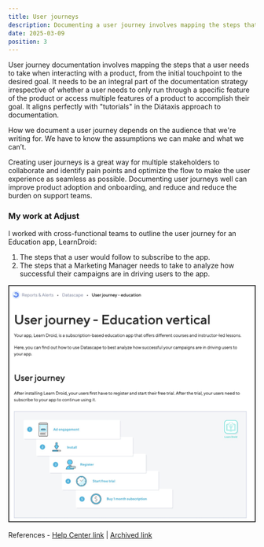 ```yaml
---
title: User journeys
description: Documenting a user journey involves mapping the steps that a user needs to take when interacting with a product, from the initial touchpoint to the desired goal.
date: 2025-03-09
position: 3
---
```


User journey documentation involves mapping the steps that a user needs to take when interacting with a product, from the initial touchpoint to the desired goal. It needs to be an integral part of the documentation strategy irrespective of whether a user needs to only run through a specific feature of the product or access multiple features of a product to accomplish their goal. It aligns perfectly with "tutorials" in the Diátaxis approach to documentation. 

How we document a user journey depends on the audience that we're writing for. We have to know the assumptions we can make and what we can’t. 

Creating user journeys is a great way for multiple stakeholders to collaborate and identify pain points and optimize the flow to make the user experience as seamless as possible. Documenting user journeys well can improve product adoption and onboarding, and reduce and reduce the burden on support teams.

### My work at Adjust 

I worked with cross-functional teams to outline the user journey for an Education app, LearnDroid:
1. The steps that a user would follow to subscribe to the app.
2. The steps that a Marketing Manager needs to take to analyze how successful their campaigns are in driving users to the app.

![User journey article screenshot](./user-journey.jpeg)

References - [Help Center link](https://help.adjust.com/en/article/user-journey-education-vertical) | [Archived link](http://archive.today/sWruf)